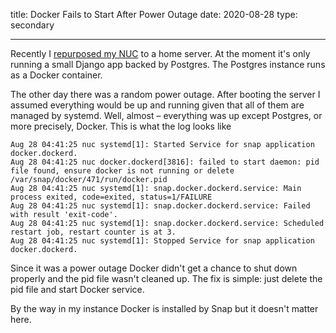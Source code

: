 title: Docker Fails to Start After Power Outage
date: 2020-08-28
type: secondary

---

Recently I [repurposed my NUC](/posts/win10-ubuntu-server/) to a home server. At the moment it's only running a small Django app backed by Postgres. The Postgres instance runs as a Docker container.

The other day there was a random power outage. After booting the server I assumed everything would be up and running given that all of them are managed by systemd. Well, almost – everything was up except Postgres, or more precisely, Docker. This is what the log looks like

    Aug 28 04:41:25 nuc systemd[1]: Started Service for snap application docker.dockerd.
    Aug 28 04:41:25 nuc docker.dockerd[3816]: failed to start daemon: pid file found, ensure docker is not running or delete /var/snap/docker/471/run/docker.pid
    Aug 28 04:41:25 nuc systemd[1]: snap.docker.dockerd.service: Main process exited, code=exited, status=1/FAILURE
    Aug 28 04:41:25 nuc systemd[1]: snap.docker.dockerd.service: Failed with result 'exit-code'.
    Aug 28 04:41:25 nuc systemd[1]: snap.docker.dockerd.service: Scheduled restart job, restart counter is at 3.
    Aug 28 04:41:25 nuc systemd[1]: Stopped Service for snap application docker.dockerd.

Since it was a power outage Docker didn't get a chance to shut down properly and the pid file wasn't cleaned up. The fix is simple: just delete the pid file and start Docker service.

By the way in my instance Docker is installed by Snap but it doesn't matter here.
